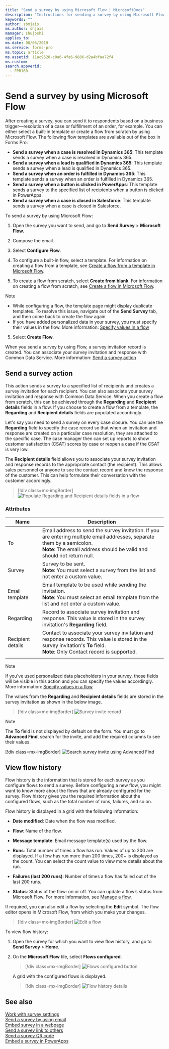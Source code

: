```yaml
---
title: "Send a survey by using Microsoft Flow | MicrosoftDocs"
description: "Instructions for sending a survey by using Microsoft Flow"
keywords: ""
author: sbmjais
ms.author: shjais
manager: shujoshi
applies_to: 
ms.date: 08/06/2019
ms.service: forms-pro
ms.topic: article
ms.assetid: 11ac9528-c0a6-4fe6-9886-d2a4bfaa72f4
ms.custom: 
search.appverid:
  - FPR160
---
```


# Send a survey by using Microsoft Flow



After creating a survey, you can send it to respondents based on a business trigger&#8212;resolution of a case or fulfillment of an order, for example. You can either select a built-in template or create a flow from scratch by using Microsoft Flow. The following flow templates are available out of the box in Forms Pro:

- **Send a survey when a case is resolved in Dynamics 365**: This template sends a survey when a case is resolved in Dynamics 365.
- **Send a survey when a lead is qualified in Dynamics 365**: This template sends a survey when a lead is qualified in Dynamics 365.
- **Send a survey when an order is fulfilled in Dynamics 365**: This template sends a survey when an order is fulfilled in Dynamics 365.
- **Send a survey when a button is clicked in PowerApps**: This template sends a survey to the specified list of recipients when a button is clicked in PowerApps.
- **Send a survey when a case is closed in Salesforce**: This template sends a survey when a case is closed in Salesforce.

To send a survey by using Microsoft Flow:

1.  Open the survey you want to send, and go to **Send Survey** &gt; **Microsoft Flow**.

2.  Compose the email.

3.  Select **Configure Flow**.

4.  To configure a built-in flow, select a template. For information on creating a flow from a template, see [Create a flow from a template in Microsoft Flow](https://docs.microsoft.com/en-us/flow/get-started-logic-template). 

5.  To create a flow from scratch, select **Create from blank**. For information on creating a flow from scratch, see [Create a flow in Microsoft Flow](https://docs.microsoft.com/en-us/flow/get-started-logic-flow).

> [!NOTE]
> - While configuring a flow, the template page might display duplicate templates. To resolve this issue, navigate out of the **Send Survey** tab, and then come back to create the flow again.
> - If you have added personalized data in your survey, you must specify their values in the flow. More information: [Specify values in a flow](personalize-survey.md#specify-values-in-a-flow)

5.  Select **Create Flow**.

When you send a survey by using Flow, a survey invitation record is created. You can associate your survey invitation and response with Common Data Service. More information: [Send a survey action](#send-a-survey-action)

## Send a survey action

This action sends a survey to a specified list of recipients and creates a survey invitation for each recipient. You can also associate your survey invitation and response with Common Data Service. When you create a flow from scratch, this can be achieved through the **Regarding** and **Recipient details** fields in a flow. If you choose to create a flow from a template, the **Regarding** and **Recipient details** fields are populated accordingly.

Let's say you need to send a survey on every case closure. You can use the **Regarding** field to specify the case record so that when an invitation and response are created on a particular case resolution, they are attached to the specific case. The case manager then can set up reports to show customer satisfaction (CSAT) scores by case or reopen a case if the CSAT is very low.

The **Recipient details** field allows you to associate your survey invitation and response records to the appropriate contact (the recipient). This allows sales personnel or anyone to see the contact record and know the response of the customer. This can help formulate their conversation with the customer accordingly.

> [!div class=mx-imgBorder]
> ![Populate Regarding and Recipient details fields in a flow](media/associate-survey.png "Populate Regarding and Recipient details fields in a flow")  

### Attributes

|Name|Description|
|---|----|
|To|Email address to send the survey invitation. If you are entering multiple email addresses, separate them by a semicolon.<br>**Note**: The email address should be valid and should not return null.|
|Survey|Survey to be sent.<br>**Note**: You must select a survey from the list and not enter a custom value.|
|Email template|Email template to be used while sending the invitation.<br>**Note**: You must select an email template from the list and not enter a custom value.|
|Regarding|Record to associate survey invitation and response. This value is stored in the survey invitation's **Regarding** field.|
|Recipient details|Contact to associate your survey invitation and response records. This value is stored in the survey invitation's **To** field.<br>**Note**: Only Contact record is supported.|
|||

> [!NOTE]
> If you've used personalized data placeholders in your survey, those fields will be visible in this action and you can specify the values accordingly. More information: [Specify values in a flow](personalize-survey.md#specify-values-in-a-flow)

The values from the **Regarding** and **Recipient details** fields are stored in the survey invitation as shown in the below image.

> [!div class=mx-imgBorder]
> ![Survey invite record](media/survey-invite.png "Survey invite record")  

> [!NOTE]
> The **To** field is not displayed by default on the form. You must go to **Advanced Find**, search for the invite, and add the required columns to see their values.
>
> [!div class=mx-imgBorder]
> ![Search survey invite using Advanced Find](media/survey-invite-adv-find.png "Search survey invite using Advanced Find") 

## View flow history

Flow history is the information that is stored for each survey as you configure flows to send a survey. Before configuring a new flow, you might want to know more about the flows that are already configured for the survey. Flow history gives you the required information about the configured flows, such as the total number of runs, failures, and so on.

Flow history is displayed in a grid with the following information:

- **Date modified**: Date when the flow was modified.

- **Flow**: Name of the flow.

- **Message template**: Email message template(s) used by the flow.

- **Runs**: Total number of times a flow has run. Values of up to 200 are displayed. If a flow has run more than 200 times, 200+ is displayed as the count. You can select the count value to view more details about the run.

- **Failures (last 200 runs)**: Number of times a flow has failed out of the last 200 runs.

- **Status**: Status of the flow: on or off. You can update a flow’s status from Microsoft Flow. For more information, see [Manage a flow](https://docs.microsoft.com/en-us/flow/get-started-logic-flow#manage-a-flow).  

If required, you can also edit a flow by selecting the **Edit** symbol. The flow editor opens in Microsoft Flow, from which you make your changes.

> [!div class=mx-imgBorder]
> ![Edit a flow](media/edit-flow.png "Edit a flow")  

To view flow history:

1.  Open the survey for which you want to view flow history, and go to **Send Survey** &gt; **Home**.

2.  On the **Microsoft Flow** tile, select **Flows configured**.

    > [!div class=mx-imgBorder]
    > ![Flows configured button](media/flows-configured.png "Flows configured button")  

    A grid with the configured flows is displayed.

    > [!div class=mx-imgBorder]
    > ![Flow history details](media/flow-history-details.png "Flow history details")  

## See also

[Work with survey settings](invite-settings.md)<br>
[Send a survey by using email](send-survey-email.md)<br>
[Embed survey in a webpage](embed-web-page.md)<br>
[Send a survey link to others](send-survey-link.md)<br>
[Send a survey QR code](send-survey-qrcode.md)<br>
[Embed a survey in PowerApps](embed-survey-powerapps.md)
